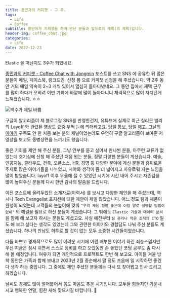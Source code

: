 ```yaml
---
title: 종민과의 커피챗 - 그 후.
tags:
  - Life
  - Coffee
subtitle: 종민이가 커피챗을 하며 만난 분들과 앞으로의 계획(의 계획)입니다.
header-img: coffee_chat.jpg
categories:
  - Life
date: 2022-12-23
---
```


Elastic 을 떠난지도 3주가 되었네요.

[종민과의 커피챗 - Coffee Chat with Jongmin](/2022/12/2022-12-coffee-chat) 포스트를 쓰고 SNS 에 공유한 뒤 많은 분들이 메일, 페이스북, 링크드인, 신청 폼 으로 커피챗 신청을 해 주셨습니다. 약 2주 동안 거의 매일 약속이 2~3 개씩 있어서 열심히 돌아다녔네요. 그 동안 집에서 재택 근무를 많이 하다가 오히려 이번 기회에 바깥에 많이 돌아다니니 체력적으로 많이 지치던게 느껴졌습니다. ㅎㅎ

![백수가 제일 바쁨](busy_free.jpeg)

구글이 알고리즘이 제 블로그랑 SNS를 반영한건지, 유튜브에 실제로 최근 실리콘 밸리의 Layoff 와 관련된 영상도 요즘 부쩍 눈에 띄더라고요.
[당일 통보, 당일 해고. 그날의 이야기](https://youtu.be/EOzswWI_QE8)
구독도 안 한 처음 보는 분의 채널이었는데도 우연히 구글 알고리즘이 보여준 저 영상을 보고도 동병상련을 느끼기도 했습니다.

좋은 기회를 제안 해 주신 분들, 그냥 안부를 묻고 싶어서 만나뵌 분들, 아무런 교류가 없었는데 호기심에 신청 해 주셨던 처음 뵙는 분들, 정말 다양한 분들이 계셨습니다. 예술, 인공지능, 클라우드, 건축, 오픈소스, HR, 경영 등 다양한 분야에 계신 분들과 흥미로운 주제로 많은 이야기들을 나누었고, 시야와 생각이 좀 더 넓어지고 자유로워 지는 느낌을 많이 받았습니다. layoff 이후 우울해 질 수 있었던 시기에 시간 내어 주시고 자존감을 많이 높여주신 분들께 다시 한번 감사의 말씀을 드립니다.

이전 포스트에 올려두었던 소개자료(이력서) 를 보시고 다양한 제안을 해 주셨는데, 역시나 Tech Evangelist 포지션에 대한 제안이 제일 많았습니다. 어느 정도 팀과 제품이 완성이 되었는데 고객들의 눈높이에 맞춰 `"우리 제품 정말 좋은데 이걸 말로 설명할 방법이 없네"` 의 해결을 필요로 하신 분들이 계셨습니다. 그 밖에도 `Elastic 기술과 데이터 분석` 을 함께 해 보고자 하시는 분들도 계셨고요. 사실 예전부터 `팀 관리나 작은 조직의 CTO` 일도 해 보고 싶다는 생각도 있었는데 그와 관련한 이야기와 경험담도 나눠 주신 분들도 계셨습니다. 하나의 만남도 허투로 할 것이 없는 모두 소중한 시간들이었습니다.

다들 바쁘고 경제적으로도 많이 어려운 시기에 이런 배부른 이야기 하긴 죄송스럽지만 우선 지금은 잠시 쉬면서 스스로 정비를 하고 오랬동안 손 놓았던 코딩 공부도 좀 다시 해 볼 예정입니다. 여유가 되면 개인적으로 프로젝트도 한번 해 보고요.
아이들 겨울 방학 동안은 가족과 함께 보내고 2023년 2월 중순에서 말 정도 즈음에 일 시작하면 좋겠다 생각 하는 중입니다. 그 중에도 제안 주셨던 분들께는 다시 또 찾아뵙고 인사 드리고 하겠습니다.

날씨도 경제도 많이 얼어붙어서 몸도 마음도 추운 시기입니다. 모두들 힘들지만 기운내시고 행복한 연말, 힘찬 새해 맞으시길 바랍니다. 🥰
